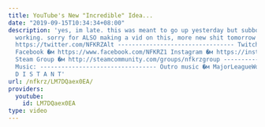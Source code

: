 ```yaml
---
title: YouTube's New "Incredible" Idea...
date: "2019-09-15T10:34:34+08:00"
description: 'yes, im late. this was meant to go up yesterday but subboxes weren''t
  working. sorry for ALSO making a vid on this, more new shit tomorrow Twitter �м
  https://twitter.com/NFKRZAlt --------------------------------- Twitch �м http://www.twitch.tv/nfkrz
  Facebook �м https://www.facebook.com/NFKRZ1 Instagram �м https://instagram.com/roman_nfkrz/
  Steam Group �м http://steamcommunity.com/groups/nfkrzgroup ---------------------------------
  Music: --------------------------------- Outro music �м MajorLeagueWobs/Holder -
  D I S T A N T'
url: /nfkrz/LM7DQaex0EA/
providers:
  youtube:
    id: LM7DQaex0EA
type: video
---
```

